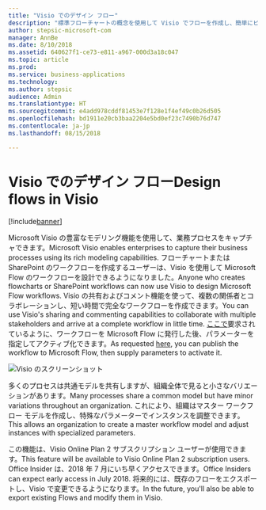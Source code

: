 ```yaml
---
title: "Visio でのデザイン フロー"
description: "標準フローチャートの概念を使用して Visio でフローを作成し、簡単にビジュアル化できるようにフローを Visio にエクスポートします。"
author: stepsic-microsoft-com
manager: AnnBe
ms.date: 8/10/2018
ms.assetid: 640627f1-ce73-e811-a967-000d3a18c047
ms.topic: article
ms.prod: 
ms.service: business-applications
ms.technology: 
ms.author: stepsic
audience: Admin
ms.translationtype: HT
ms.sourcegitcommit: e4add978cddf81453e7f128e1f4ef49c0b26d505
ms.openlocfilehash: bd1911e20cb3baa2204e5bd0ef23c7490b76d747
ms.contentlocale: ja-jp
ms.lasthandoff: 08/15/2018

---
```

# <a name="design-flows-in-visio"></a><span data-ttu-id="19ce0-103">Visio でのデザイン フロー</span><span class="sxs-lookup"><span data-stu-id="19ce0-103">Design flows in Visio</span></span>


[!include[banner](../../includes/banner.md)]

<span data-ttu-id="19ce0-104">Microsoft Visio の豊富なモデリング機能を使用して、業務プロセスをキャプチャできます。</span><span class="sxs-lookup"><span data-stu-id="19ce0-104">Microsoft Visio enables enterprises to capture their business processes using its rich modeling capabilities.</span></span> <span data-ttu-id="19ce0-105">フローチャートまたは SharePoint のワークフローを作成するユーザーは、Visio を使用して Microsoft Flow のワークフローを設計できるようになりました。</span><span class="sxs-lookup"><span data-stu-id="19ce0-105">Anyone who creates flowcharts or SharePoint workflows can now use Visio to design Microsoft Flow workflows.</span></span> <span data-ttu-id="19ce0-106">Visio の共有およびコメント機能を使って、複数の関係者とコラボレーションし、短い時間で完全なワークフローを作成できます。</span><span class="sxs-lookup"><span data-stu-id="19ce0-106">You can use Visio's sharing and commenting capabilities to collaborate with multiple stakeholders and arrive at a complete workflow in little time.</span></span> <span data-ttu-id="19ce0-107">[ここで](https://powerusers.microsoft.com/t5/Flow-Ideas/Interactively-Build-Microsoft-WORKFlows-visually-in-Visio-Two/idi-p/54269)要求されているように、ワークフローを Microsoft Flow に発行した後、パラメーターを指定してアクティブ化できます。</span><span class="sxs-lookup"><span data-stu-id="19ce0-107">As requested [here](https://powerusers.microsoft.com/t5/Flow-Ideas/Interactively-Build-Microsoft-WORKFlows-visually-in-Visio-Two/idi-p/54269), you can publish the workflow to Microsoft Flow, then supply parameters to activate it.</span></span>

![Visio のスクリーンショット](media/visio_01.png)

<span data-ttu-id="19ce0-109">多くのプロセスは共通モデルを共有しますが、組織全体で見ると小さなバリエーションがあります。</span><span class="sxs-lookup"><span data-stu-id="19ce0-109">Many processes share a common model but have minor variations throughout an organization.</span></span> <span data-ttu-id="19ce0-110">これにより、組織はマスター ワークフロー モデルを作成し、特殊なパラメーターでインスタンスを調整できます。</span><span class="sxs-lookup"><span data-stu-id="19ce0-110">This allows an organization to create a master workflow model and adjust instances with specialized parameters.</span></span>

<span data-ttu-id="19ce0-111">この機能は、Visio Online Plan 2 サブスクリプション ユーザーが使用できます。</span><span class="sxs-lookup"><span data-stu-id="19ce0-111">This feature will be available to Visio Online Plan 2 subscription users.</span></span> <span data-ttu-id="19ce0-112">Office Insider は、2018 年 7 月にいち早くアクセスできます。</span><span class="sxs-lookup"><span data-stu-id="19ce0-112">Office Insiders can expect early access in July 2018.</span></span> <span data-ttu-id="19ce0-113">将来的には、既存のフローをエクスポートし、Visio で変更できるようになります。</span><span class="sxs-lookup"><span data-stu-id="19ce0-113">In the future, you'll also be able to export existing Flows and modify them in Visio.</span></span>


